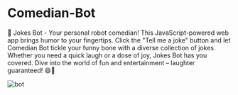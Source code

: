 # Comedian-Bot
🤖 Jokes Bot - Your personal robot comedian! This JavaScript-powered web app brings humor to your fingertips. Click the "Tell me a joke" button and let Comedian Bot tickle your funny bone with a diverse collection of jokes. Whether you need a quick laugh or a dose of joy, Jokes Bot has you covered. Dive into the world of fun and entertainment – laughter guaranteed! 😄🤖 


![bot](https://github.com/Iulia2191/Comedian-Bot/assets/125976840/218f6b4c-519f-494d-8f20-1da5023762ec)

